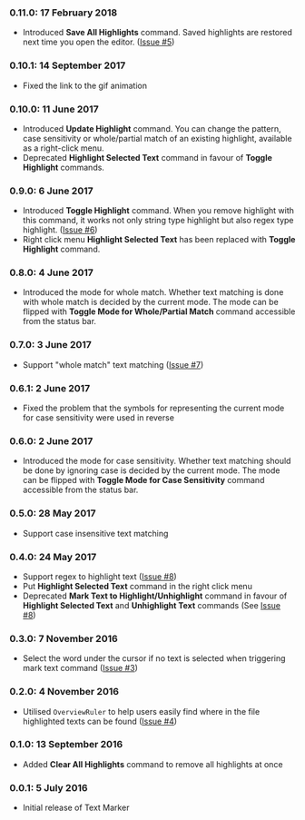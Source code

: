 
### 0.11.0: 17 February 2018

* Introduced **Save All Highlights** command. Saved highlights are restored next time you open the editor. ([Issue #5](https://github.com/ryu1kn/vscode-text-marker/issues/5))

### 0.10.1: 14 September 2017

* Fixed the link to the gif animation

### 0.10.0: 11 June 2017

* Introduced **Update Highlight** command. You can change the pattern, case sensitivity or whole/partial match of an existing highlight, available as a right-click menu.
* Deprecated **Highlight Selected Text** command in favour of **Toggle Highlight** commands.

### 0.9.0: 6 June 2017

* Introduced **Toggle Highlight** command. When you remove highlight with this command, it works not only string type highlight but also regex type highlight. ([Issue #6](https://github.com/ryu1kn/vscode-text-marker/issues/6))
* Right click menu **Highlight Selected Text** has been replaced with **Toggle Highlight** command.

### 0.8.0: 4 June 2017

* Introduced the mode for whole match. Whether text matching is done with whole match is decided by the current mode.
  The mode can be flipped with **Toggle Mode for Whole/Partial Match** command accessible from the status bar.

### 0.7.0: 3 June 2017

* Support "whole match" text matching ([Issue #7](https://github.com/ryu1kn/vscode-text-marker/issues/7))

### 0.6.1: 2 June 2017

* Fixed the problem that the symbols for representing the current mode for case sensitivity were used in reverse

### 0.6.0: 2 June 2017

* Introduced the mode for case sensitivity. Whether text matching should be done by ignoring case is decided by the current mode.
  The mode can be flipped with **Toggle Mode for Case Sensitivity** command accessible from the status bar.

### 0.5.0: 28 May 2017

* Support case insensitive text matching

### 0.4.0: 24 May 2017

* Support regex to highlight text ([Issue #8](https://github.com/ryu1kn/vscode-text-marker/issues/8))
* Put **Highlight Selected Text** command in the right click menu
* Deprecated **Mark Text to Highlight/Unhighlight** command in favour of **Highlight Selected Text** and **Unhighlight Text** commands (See [Issue #8](https://github.com/ryu1kn/vscode-text-marker/issues/8))

### 0.3.0: 7 November 2016

* Select the word under the cursor if no text is selected when triggering mark text command ([Issue #3](https://github.com/ryu1kn/vscode-text-marker/issues/3))

### 0.2.0: 4 November 2016

* Utilised `OverviewRuler` to help users easily find where in the file highlighted texts can be found ([Issue #4](https://github.com/ryu1kn/vscode-text-marker/issues/4))

### 0.1.0: 13 September 2016

* Added **Clear All Highlights** command to remove all highlights at once

### 0.0.1: 5 July 2016

* Initial release of Text Marker
